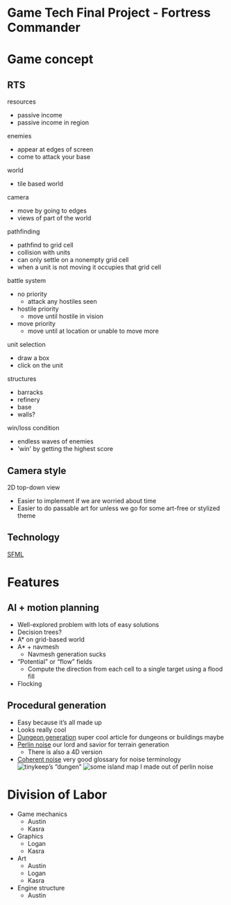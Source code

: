 # Game Tech Final Project - Fortress Commander

# Game concept
## RTS
resources
- passive income
- passive income in region

enemies
- appear at edges of screen
- come to attack your base

world
- tile based world

camera
- move by going to edges
- views of part of the world

pathfinding
- pathfind to grid cell
- collision with units
- can only settle on a nonempty grid cell
- when a unit is not moving it occupies that grid cell

battle system
- no priority
  - attack any hostiles seen
- hostile priority
  - move until hostile in vision
- move priority
  - move until at location or unable to move more

unit selection
- draw a box
- click on the unit

structures
- barracks
- refinery
- base
- walls?

win/loss condition
- endless waves of enemies
- 'win' by getting the highest score

## Camera style
2D top-down view
- Easier to implement if we are worried about time
- Easier to do passable art for unless we go for some art-free or stylized theme

## Technology
[SFML](https://www.sfml-dev.org/)

# Features
## AI + motion planning
- Well-explored problem with lots of easy solutions
- Decision trees?
- A\* on grid-based world
- A\* + navmesh
  - Navmesh generation sucks
- “Potential” or “flow” fields
  - Compute the direction from each cell to a single target using a flood fill
- Flocking

## Procedural generation
- Easy because it’s all made up
- Looks really cool
- [Dungeon generation](https://www.gamasutra.com/blogs/AAdonaac/20150903/252889/Procedural_Dungeon_Generation_Algorithm.php) super cool article for dungeons or buildings maybe
- [Perlin noise](https://mrl.nyu.edu/~perlin/noise/) our lord and savior for terrain generation
  - There is also a 4D version
- [Coherent noise](http://libnoise.sourceforge.net/glossary) very good glossary for noise terminology
![tinykeep’s “dungen”](https://i.imgur.com/wM30Xyl.gif)
![some island map I made out of perlin noise](https://d2mxuefqeaa7sj.cloudfront.net/s_88FBEBEE3376E0D40867DEB07BD57349772DAC286AF57CD038EA97CB45EE3493_1542054661846_image.png)

# Division of Labor
- Game mechanics
  - Austin
  - Kasra
- Graphics
  - Logan
  - Kasra
- Art
  - Austin
  - Logan
  - Kasra
- Engine structure
  - Austin
